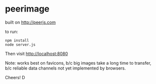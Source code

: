 # peerimage

built on <http://peerjs.com>

to run:

```
npm install
node server.js
```
Then visit <http://localhost:8080>

Note: works best on favicons, b/c big images take a long time to transfer, b/c
reliable data channels not yet implemented by browsers.

Cheers!
D
